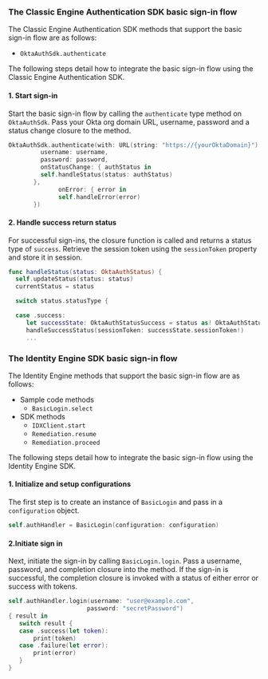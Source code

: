 ### The Classic Engine Authentication SDK basic sign-in flow

The Classic Engine Authentication SDK methods that support the basic sign-in flow are as follows:

* `OktaAuthSdk.authenticate`

The following steps detail how to integrate the basic sign-in flow using the Classic Engine Authentication SDK.

#### 1. Start sign-in

Start the basic sign-in flow by calling the `authenticate` type method on `OktaAuthSdk`. Pass your Okta org domain URL, username, password and a status change closure to the method.

```swift
OktaAuthSdk.authenticate(with: URL(string: "https://{yourOktaDomain}")!,
         username: username,
         password: password,
         onStatusChange: { authStatus in
         self.handleStatus(status: authStatus)
       },
              onError: { error in
              self.handleError(error)
       })
```

#### 2. Handle success return status

For successful sign-ins, the closure function is called and returns a status type of `success`. Retrieve the session token using the `sessionToken` property and store it in session.

```swift
func handleStatus(status: OktaAuthStatus) {
  self.updateStatus(status: status)
  currentStatus = status

  switch status.statusType {

  case .success:
     let successState: OktaAuthStatusSuccess = status as! OktaAuthStatusSuccess
     handleSuccessStatus(sessionToken: successState.sessionToken!)
     ...

```

### The Identity Engine SDK basic sign-in flow

The Identity Engine methods that support the basic sign-in flow are as follows:

* Sample code methods
  * `BasicLogin.select`
* SDK methods
  * `IDXClient.start`
  * `Remediation.resume`
  * `Remediation.proceed`

The following steps detail how to integrate the basic sign-in flow using the Identity Engine SDK.

#### 1. Initialize and setup configurations

The first step is to create an instance of `BasicLogin` and pass in a `configuration` object.

```swift
self.authHandler = BasicLogin(configuration: configuration)
```

#### 2.Initiate sign in

Next, initiate the sign-in by calling `BasicLogin.login`. Pass a username, password, and completion closure into the method. If the sign-in is successful, the completion closure is invoked with a status of either error or success with tokens.

```swift
self.authHandler.login(username: "user@example.com",
                      password: "secretPassword")
{ result in
   switch result {
   case .success(let token):
       print(token)
   case .failure(let error):
       print(error)
   }
}
```
